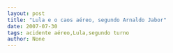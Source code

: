 ```yaml
---
layout: post
title: "Lula e o caos aéreo, segundo Arnaldo Jabor"
date: 2007-07-30
tags: acidente aéreo,Lula,segundo turno
author: None
---
```

 